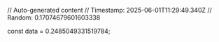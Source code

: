 // Auto-generated content
// Timestamp: 2025-06-01T11:29:49.340Z
// Random: 0.17074679601603338

const data = 0.2485049331519784;